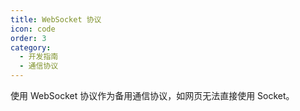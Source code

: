 ```yaml
---
title: WebSocket 协议
icon: code
order: 3
category:
  - 开发指南
  - 通信协议
---
```


使用 WebSocket 协议作为备用通信协议，如网页无法直接使用 Socket。
